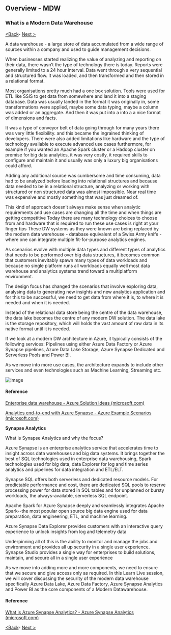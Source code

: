 ## Overview - MDW

### What is a Modern Data Warehouse

[<Back](https://github.com/LiliamLeme/FTALive-Sessions_Synapse_SQL/blob/main/content/data/ModernDatawarehouse-Security/Agenda.md)\- [Next >](https://github.com/LiliamLeme/FTALive-Sessions_Synapse_SQL/blob/main/content/data/ModernDatawarehouse-Security/Network.md)


A data warehouse - a large store of data accumulated from a wide range of sources within a company and used to guide management decisions.

When businesses started realizing the value of analyzing and reporting on their data,  there wasn’t the type of technology there is today.  Reports were generally limited to a 24 hour interval.  Data went through a very sequential and structured flow.  It was loaded, and then transformed and then stored in a relational format. 

Most organisations pretty much had a one box solution. Tools were used for ETL like SSIS to get data from somewhere and land it into a staging database. Data was usually landed in the format it was originally in, some transformations were applied, maybe some data typing, maybe a column was added or an aggregate.  And then it was put into a into a a nice format of dimensions and facts.

It was a type of conveyor belt of data going through for many years there was very little flexibility. and this became the ingrained thinking of developers. There were also added limitations like hardware and the type of technology available to execute advanced use cases furthermore, for example if you wanted an Apache Spark cluster or a Hadoop cluster on premise for big data analytics, it was very costly, it required skills to configure and maintain it and usually was only a luxury big organisations could afford. 

Adding any additional source was cumbersome and time consuming, data had to be analyzed before loading into relational structures and because data needed to be in a relational structure, analyzing or working with structured or non structured data was almost impossible. Near real time was expensive and mostly something that was just dreamed of. 

This kind of approach doesn’t always make sense when analytic requirements and use cases are changing all the time and when things are getting competitive
Today there are many technology choices to choose from and hardware that is required to run these use cases is right at your finger tips 
These DW systems as they were known are being replaced by the modern data warehouse - database equivalent of a Swiss Army knife - where one can integrate multiple fit-for-purpose analytics engines. 

As scenarios evolve with multiple data types and different types of analytics that needs to be performed over big data structures,  it becomes common that customers inevitably spawn many types of data workloads and because no single platform runs all workloads equally well most data warehouse and analytics systems trend toward a multiplatform environment. 

The design focus has changed the scenarios that involve exploring data, analysing data to generating new insights and new analytics application and for this to be successful, we need to get data from where it is, to where it is needed and when it is needed.

Instead of the relational data store being the centre of the data warehouse, the data lake becomes the centre of any modern DW solution. 
The data lake is the storage repository, which will holds the vast amount of raw data in its native format until it is needed.

If we look at a modern DW architecture in Azure, it typically consists of the following services:
Pipelines using either Azure Data Factory or Azure Synapse pipelines, Azure Data Lake Storage, Azure Synapse Dedicated and Serverless Pools and Power BI. 

As we move into more use cases,  the architecture expands to include other services and even technologies such as Machine Learning, Streaming etc.

![image](https://user-images.githubusercontent.com/24648322/213684800-447f4713-0b48-4128-9ac8-d7ee81d0563a.png)


#### Reference

[Enterprise data warehouse - Azure Solution Ideas (microsoft.com)](https://learn.microsoft.com/en-us/azure/architecture/solution-ideas/articles/enterprise-data-warehouse#architecture)

[Analytics end-to-end with Azure Synapse - Azure Example Scenarios (microsoft.com)](https://docs.microsoft.com/en-us/azure/architecture/example-scenario/dataplate2e/data-platform-end-to-end?tabs=portal)

**Synapse Analytics**

What is Synapse Analytics and why the focus?

Azure Synapse is an enterprise analytics service that accelerates time to insight across data warehouses and big data systems. It brings together the best of SQL technologies used in enterprise data warehousing, Spark technologies used for big data, data Explorer for log and time series analytics and pipelines for data integration and ETL/ELT.

Synapse SQL offers both serverless and dedicated resource models. 
For predictable performance and cost, there are dedicated SQL pools to reserve processing power for data stored in SQL tables and for unplanned or bursty workloads, the always-available, serverless SQL endpoint.

Apache Spark for Azure Synapse deeply and seamlessly integrates Apache Spark--the most popular open source big data engine used for data preparation, data engineering, ETL, and machine learning.

Azure Synapse Data Explorer provides customers with an interactive query experience to unlock insights from log and telemetry data

Underpinning all of this is the ability to monitor and manage the jobs and environment and provides all up security in a single user experience. 
Synapse Studio provides a single way for enterprises to build solutions, maintain, and secure all in a single user experience

As we move into adding more and more components, we need to ensure that we secure and give access only as required.
In this Learn Live session, we will cover discussing the security of the modern data warehouse specifically Azure Data Lake,  Azure Data Factory, Azure Synapse Analytics and Power BI as the core components of a Modern Datawarehouse.

#### Reference

[What is Azure Synapse Analytics? - Azure Synapse Analytics (microsoft.com)](https://learn.microsoft.com/en-us/azure/synapse-analytics/overview-what-is)

[<Back](https://github.com/LiliamLeme/FTALive-Sessions_Synapse_SQL/blob/main/content/data/ModernDatawarehouse-Security/Agenda.md)\- [Next >](https://github.com/LiliamLeme/FTALive-Sessions_Synapse_SQL/blob/main/content/data/ModernDatawarehouse-Security/Network.md)
